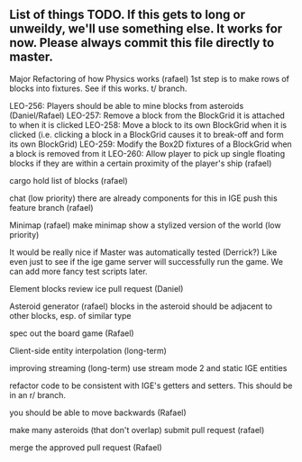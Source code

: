 List of things TODO.
If this gets to long or unweildy, we'll use something else. It works for now.
Please always commit this file directly to master.
-----------------------------------------------------------------------------------------------
Major Refactoring of how Physics works (rafael)
	1st step is to make rows of blocks into fixtures. See if this works. t/ branch.

LEO-256: Players should be able to mine blocks from asteroids (Daniel/Rafael)
	LEO-257: Remove a block from the BlockGrid it is attached to when it is clicked
    LEO-258: Move a block to its own BlockGrid when it is clicked (i.e. clicking a block in a BlockGrid causes it to break-off and form its own BlockGrid)
    LEO-259: Modify the Box2D fixtures of a BlockGrid when a block is removed from it
    LEO-260: Allow player to pick up single floating blocks if they are within a certain proximity of the player's ship (rafael)

cargo hold
	list of blocks (rafael)

chat (low priority)
	there are already components for this in IGE
	push this feature branch (rafael)

Minimap (rafael)
	make minimap show a stylized version of the world (low priority)

It would be really nice if Master was automatically tested (Derrick?)
	Like even just to see if the ige game server will successfully run the game.
	We can add more fancy test scripts later.

Element blocks
	review ice pull request (Daniel)

Asteroid generator (rafael)
	blocks in the asteroid should be adjacent to other blocks, esp. of similar type

spec out the board game (Rafael)

Client-side entity interpolation (long-term)

improving streaming (long-term)
	use stream mode 2 and static IGE entities

refactor code to be consistent with IGE's getters and setters. This should be in an r/ branch.

you should be able to move backwards (Rafael)

make many asteroids (that don't overlap)
	submit pull request (rafael)

merge the approved pull request (Rafael)
